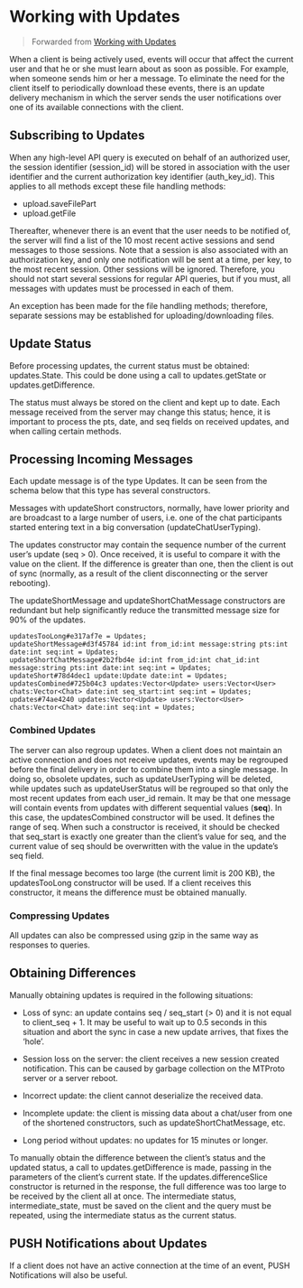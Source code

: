 # Working with Updates
> Forwarded from [Working with Updates](https://core.telegram.org/api/updates)

When a client is being actively used, events will occur that affect the current user and that he or she must learn about as soon as possible. For example, when someone sends him or her a message. To eliminate the need for the client itself to periodically download these events, there is an update delivery mechanism in which the server sends the user notifications over one of its available connections with the client.

## Subscribing to Updates
When any high-level API query is executed on behalf of an authorized user, the session identifier (session_id) will be stored in association with the user identifier and the current authorization key identifier (auth_key_id). This applies to all methods except these file handling methods:

- upload.saveFilePart
- upload.getFile

Thereafter, whenever there is an event that the user needs to be notified of, the server will find a list of the 10 most recent active sessions and send messages to those sessions. Note that a session is also associated with an authorization key, and only one notification will be sent at a time, per key, to the most recent session. Other sessions will be ignored. Therefore, you should not start several sessions for regular API queries, but if you must, all messages with updates must be processed in each of them.

An exception has been made for the file handling methods; therefore, separate sessions may be established for uploading/downloading files.

## Update Status
Before processing updates, the current status must be obtained: updates.State. This could be done using a call to updates.getState or updates.getDifference.

The status must always be stored on the client and kept up to date. Each message received from the server may change this status; hence, it is important to process the pts, date, and seq fields on received updates, and when calling certain methods.

## Processing Incoming Messages
Each update message is of the type Updates. It can be seen from the schema below that this type has several constructors.

Messages with updateShort constructors, normally, have lower priority and are broadcast to a large number of users, i.e. one of the chat participants started entering text in a big conversation (updateChatUserTyping).

The updates constructor may contain the sequence number of the current user’s update (seq > 0). Once received, it is useful to compare it with the value on the client. If the difference is greater than one, then the client is out of sync (normally, as a result of the client disconnecting or the server rebooting).

The updateShortMessage and updateShortChatMessage constructors are redundant but help significantly reduce the transmitted message size for 90% of the updates.


```
updatesTooLong#e317af7e = Updates;
updateShortMessage#d3f45784 id:int from_id:int message:string pts:int date:int seq:int = Updates;
updateShortChatMessage#2b2fbd4e id:int from_id:int chat_id:int message:string pts:int date:int seq:int = Updates;
updateShort#78d4dec1 update:Update date:int = Updates;
updatesCombined#725b04c3 updates:Vector<Update> users:Vector<User> chats:Vector<Chat> date:int seq_start:int seq:int = Updates;
updates#74ae4240 updates:Vector<Update> users:Vector<User> chats:Vector<Chat> date:int seq:int = Updates;
```

### Combined Updates
The server can also regroup updates. When a client does not maintain an active connection and does not receive updates, events may be regrouped before the final delivery in order to combine them into a single message. In doing so, obsolete updates, such as updateUserTyping will be deleted, while updates such as updateUserStatus will be regrouped so that only the most recent updates from each user_id remain. It may be that one message will contain events from updates with different sequential values (**seq**). In this case, the updatesCombined constructor will be used. It defines the range of seq. When such a constructor is received, it should be checked that seq_start is exactly one greater than the client’s value for seq, and the current value of seq should be overwritten with the value in the update’s seq field.

If the final message becomes too large (the current limit is 200 KB), the updatesTooLong constructor will be used. If a client receives this constructor, it means the difference must be obtained manually.

### Compressing Updates
All updates can also be compressed using gzip in the same way as responses to queries.

## Obtaining Differences
Manually obtaining updates is required in the following situations:

- Loss of sync: an update contains seq / seq_start (> 0) and it is not equal to client_seq + 1. It may be useful to wait up to 0.5 seconds in this situation and abort the sync in case a new update arrives, that fixes the ‘hole’.
	
- Session loss on the server: the client receives a new session created notification. This can be caused by garbage collection on the MTProto server or a server reboot.

- Incorrect update: the client cannot deserialize the received data.

- Incomplete update: the client is missing data about a chat/user from one of the shortened constructors, such as updateShortChatMessage, etc.

- Long period without updates: no updates for 15 minutes or longer.

To manually obtain the difference between the client’s status and the updated status, a call to updates.getDifference is made, passing in the parameters of the client’s current state. If the updates.differenceSlice constructor is returned in the response, the full difference was too large to be received by the client all at once. The intermediate status, intermediate_state, must be saved on the client and the query must be repeated, using the intermediate status as the current status.


## PUSH Notifications about Updates
If a client does not have an active connection at the time of an event, PUSH Notifications will also be useful.

